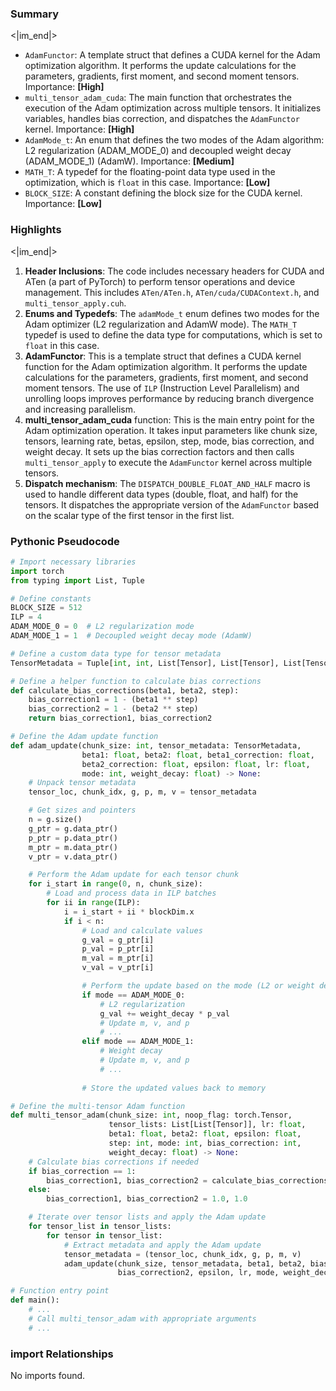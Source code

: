 

### Summary

<|im_end|>

* `AdamFunctor`: A template struct that defines a CUDA kernel for the Adam optimization algorithm. It performs the update calculations for the parameters, gradients, first moment, and second moment tensors. Importance: **[High]**
* `multi_tensor_adam_cuda`: The main function that orchestrates the execution of the Adam optimization across multiple tensors. It initializes variables, handles bias correction, and dispatches the `AdamFunctor` kernel. Importance: **[High]**
* `AdamMode_t`: An enum that defines the two modes of the Adam algorithm: L2 regularization (ADAM_MODE_0) and decoupled weight decay (ADAM_MODE_1) (AdamW). Importance: **[Medium]**
* `MATH_T`: A typedef for the floating-point data type used in the optimization, which is `float` in this case. Importance: **[Low]**
* `BLOCK_SIZE`: A constant defining the block size for the CUDA kernel. Importance: **[Low]**

### Highlights

<|im_end|>

1. **Header Inclusions**: The code includes necessary headers for CUDA and ATen (a part of PyTorch) to perform tensor operations and device management. This includes `ATen/ATen.h`, `ATen/cuda/CUDAContext.h`, and `multi_tensor_apply.cuh`.
2. **Enums and Typedefs**: The `adamMode_t` enum defines two modes for the Adam optimizer (L2 regularization and AdamW mode). The `MATH_T` typedef is used to define the data type for computations, which is set to `float` in this case.
3. **AdamFunctor**: This is a template struct that defines a CUDA kernel function for the Adam optimization algorithm. It performs the update calculations for the parameters, gradients, first moment, and second moment tensors. The use of `ILP` (Instruction Level Parallelism) and unrolling loops improves performance by reducing branch divergence and increasing parallelism.
4. **multi_tensor_adam_cuda** function: This is the main entry point for the Adam optimization operation. It takes input parameters like chunk size, tensors, learning rate, betas, epsilon, step, mode, bias correction, and weight decay. It sets up the bias correction factors and then calls `multi_tensor_apply` to execute the `AdamFunctor` kernel across multiple tensors.
5. **Dispatch mechanism**: The `DISPATCH_DOUBLE_FLOAT_AND_HALF` macro is used to handle different data types (double, float, and half) for the tensors. It dispatches the appropriate version of the `AdamFunctor` based on the scalar type of the first tensor in the first list.

### Pythonic Pseudocode

```python
# Import necessary libraries
import torch
from typing import List, Tuple

# Define constants
BLOCK_SIZE = 512
ILP = 4
ADAM_MODE_0 = 0  # L2 regularization mode
ADAM_MODE_1 = 1  # Decoupled weight decay mode (AdamW)

# Define a custom data type for tensor metadata
TensorMetadata = Tuple[int, int, List[Tensor], List[Tensor], List[Tensor], List[Tensor]]

# Define a helper function to calculate bias corrections
def calculate_bias_corrections(beta1, beta2, step):
    bias_correction1 = 1 - (beta1 ** step)
    bias_correction2 = 1 - (beta2 ** step)
    return bias_correction1, bias_correction2

# Define the Adam update function
def adam_update(chunk_size: int, tensor_metadata: TensorMetadata, 
                beta1: float, beta2: float, beta1_correction: float, 
                beta2_correction: float, epsilon: float, lr: float, 
                mode: int, weight_decay: float) -> None:
    # Unpack tensor metadata
    tensor_loc, chunk_idx, g, p, m, v = tensor_metadata

    # Get sizes and pointers
    n = g.size()
    g_ptr = g.data_ptr()
    p_ptr = p.data_ptr()
    m_ptr = m.data_ptr()
    v_ptr = v.data_ptr()

    # Perform the Adam update for each tensor chunk
    for i_start in range(0, n, chunk_size):
        # Load and process data in ILP batches
        for ii in range(ILP):
            i = i_start + ii * blockDim.x
            if i < n:
                # Load and calculate values
                g_val = g_ptr[i]
                p_val = p_ptr[i]
                m_val = m_ptr[i]
                v_val = v_ptr[i]

                # Perform the update based on the mode (L2 or weight decay)
                if mode == ADAM_MODE_0:
                    # L2 regularization
                    g_val += weight_decay * p_val
                    # Update m, v, and p
                    # ...
                elif mode == ADAM_MODE_1:
                    # Weight decay
                    # Update m, v, and p
                    # ...
                    
                # Store the updated values back to memory

# Define the multi-tensor Adam function
def multi_tensor_adam(chunk_size: int, noop_flag: torch.Tensor, 
                      tensor_lists: List[List[Tensor]], lr: float, 
                      beta1: float, beta2: float, epsilon: float, 
                      step: int, mode: int, bias_correction: int, 
                      weight_decay: float) -> None:
    # Calculate bias corrections if needed
    if bias_correction == 1:
        bias_correction1, bias_correction2 = calculate_bias_corrections(beta1, beta2, step)
    else:
        bias_correction1, bias_correction2 = 1.0, 1.0

    # Iterate over tensor lists and apply the Adam update
    for tensor_list in tensor_lists:
        for tensor in tensor_list:
            # Extract metadata and apply the Adam update
            tensor_metadata = (tensor_loc, chunk_idx, g, p, m, v)
            adam_update(chunk_size, tensor_metadata, beta1, beta2, bias_correction1, 
                        bias_correction2, epsilon, lr, mode, weight_decay)

# Function entry point
def main():
    # ...
    # Call multi_tensor_adam with appropriate arguments
    # ...
```


### import Relationships

No imports found.